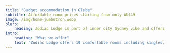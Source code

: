 ```yaml
---
title: "Budget accommodation in Glebe"
subtitle: Affordable room prices starting from only AU$49
image: /img/home-jumbotron.webp
blurb:
    heading: Zodiac Lodge is part of inner city Sydney vibe and offers quality accommodation at budget prices in a clean, recently renovated Victorian property.
intro:
    heading: "What we offer"
    text: "Zodiac Lodge offers 19 comfortable rooms including singles, doubles and twins in a three-level, charming history property. Close to many recreational activities, you have access to Glebe which is one of the biggest tourist destinations in Sydney. We speak English, Italian, Spanish, German and Portugese."
---
```


